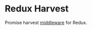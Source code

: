 Redux Harvest
=============

Promise harvest [middleware](http://redux.js.org/docs/advanced/Middleware.html) for Redux.
